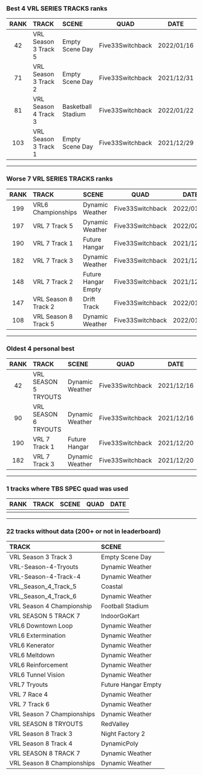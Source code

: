 ### Best 4 VRL SERIES TRACKS ranks
|RANK|TRACK|SCENE|QUAD|DATE|
|:---:|:---|:---|:---:|:---:|
|42|VRL Season 3 Track 5|Empty Scene Day|Five33Switchback|2022/01/16|
|71|VRL Season 3 Track 2|Empty Scene Day|Five33Switchback|2021/12/31|
|81|VRL Season 4 Track 3|Basketball Stadium|Five33Switchback|2022/01/22|
|103|VRL Season 3 Track 1|Empty Scene Day|Five33Switchback|2021/12/29|
---
### Worse 7 VRL SERIES TRACKS ranks
|RANK|TRACK|SCENE|QUAD|DATE|
|:---:|:---|:---|:---:|:---:|
|199|VRL6 Championships|Dynamic Weather|Five33Switchback|2022/01/23|
|197|VRL 7 Track 5|Dynamic Weather|Five33Switchback|2022/02/01|
|190|VRL 7 Track 1|Future Hangar|Five33Switchback|2021/12/20|
|182|VRL 7 Track 3|Dynamic Weather|Five33Switchback|2021/12/20|
|148|VRL 7 Track 2|Future Hangar Empty|Five33Switchback|2021/12/22|
|147|VRL Season 8 Track 2|Drift Track|Five33Switchback|2022/01/07|
|108|VRL Season 8 Track 5|Dynamic Weather|Five33Switchback|2022/01/07|
---
### Oldest 4 personal best
|RANK|TRACK|SCENE|QUAD|DATE|
|:---:|:---|:---|:---:|:---:|
|42|VRL SEASON 5 TRYOUTS|Dynamic Weather|Five33Switchback|2021/12/16|
|90|VRL SEASON 6 TRYOUTS|Dynamic Weather|Five33Switchback|2021/12/16|
|190|VRL 7 Track 1|Future Hangar|Five33Switchback|2021/12/20|
|182|VRL 7 Track 3|Dynamic Weather|Five33Switchback|2021/12/20|
---
### 1 tracks where TBS SPEC quad was used
|RANK|TRACK|SCENE|QUAD|DATE|
|:---:|:---|:---|:---:|:---:|
||||||
---
### 22 tracks without data (200+ or not in leaderboard)
|TRACK|SCENE|
|:---|:---|
|VRL Season 3 Track 3|Empty Scene Day|
|VRL-Season-4-Tryouts|Dynamic Weather|
|VRL-Season-4-Track-4|Dynamic Weather|
|VRL_Season_4_Track_5|Coastal|
|VRL_Season_4_Track_6|Dynamic Weather|
|VRL Season 4 Championship|Football Stadium|
|VRL SEASON 5 TRACK 7|IndoorGoKart|
|VRL6 Downtown Loop|Dynamic Weather|
|VRL6 Extermination|Dynamic Weather|
|VRL6 Kenerator|Dynamic Weather|
|VRL6 Meltdown|Dynamic Weather|
|VRL6 Reinforcement|Dynamic Weather|
|VRL6 Tunnel Vision|Dynamic Weather|
|VRL7 Tryouts|Future Hangar Empty|
|VRL 7 Race 4|Dynamic Weather|
|VRL 7 Track 6|Dynamic Weather|
|VRL Season 7 Championships|Dynamic Weather|
|VRL SEASON 8 TRYOUTS|RedValley|
|VRL Season 8 Track 3|Night Factory 2|
|VRL Season 8 Track 4|DynamicPoly|
|VRL SEASON 8 TRACK 7|Dynamic Weather|
|VRL Season 8 Championships|Dynamic Weather|
